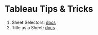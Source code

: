# Tableau Tips & Tricks

1. Sheet Selectors: [docs](Tableau-Tips-Tricks-1-Sheet-Selectors.md)
2. Title as a Sheet: [docs](Tableau-Tips-Tricks-2-Title-as-a-Sheet.md)
